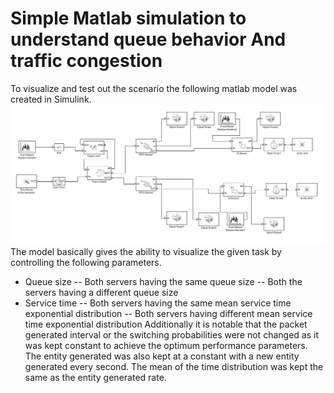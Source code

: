 # Simple Matlab simulation to understand queue behavior And traffic congestion

To visualize and test out the scenario the following matlab model was created in Simulink.
![](Model.PNG)
The model basically gives the ability to visualize the given task by controlling the following parameters.
- Queue size
-- Both servers having the same queue size
-- Both the servers having a different queue size
- Service time
-- Both servers having the same mean service time exponential distribution
-- Both servers having different mean service time exponential distribution
Additionally it is notable that the packet generated interval or the switching probabilities were not changed as it was kept constant to achieve the optimum performance parameters. The entity generated was also kept at a constant with a new entity generated every second. The mean of the time distribution was kept the same as the entity generated rate.
